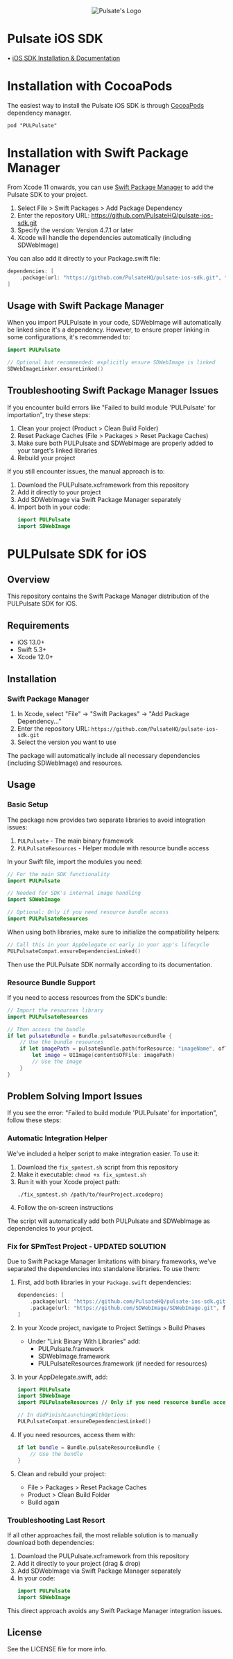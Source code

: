 <p align="center">
  <img src="https://raw.githubusercontent.com/PulsateHQ/pulsate-ios-sdk/master/pulsate-logo.png" alt="Pulsate's Logo"/>
</p>

# Pulsate iOS SDK

• [iOS SDK Installation & Documentation](http://pulsate.readme.io/v2.0/docs/installing-the-pulsate-sdk)

# Installation with CocoaPods

The easiest way to install the Pulsate iOS SDK is through [CocoaPods](http://cocoapods.org) dependency manager.

```pod "PULPulsate"```

# Installation with Swift Package Manager

From Xcode 11 onwards, you can use [Swift Package Manager](https://swift.org/package-manager/) to add the Pulsate SDK to your project.

1. Select File > Swift Packages > Add Package Dependency
2. Enter the repository URL: https://github.com/PulsateHQ/pulsate-ios-sdk.git
3. Specify the version: Version 4.7.1 or later
4. Xcode will handle the dependencies automatically (including SDWebImage)

You can also add it directly to your Package.swift file:

```swift
dependencies: [
    .package(url: "https://github.com/PulsateHQ/pulsate-ios-sdk.git", from: "4.7.1")
]
```

## Usage with Swift Package Manager

When you import PULPulsate in your code, SDWebImage will automatically be linked since it's a dependency. However, to ensure proper linking in some configurations, it's recommended to:

```swift
import PULPulsate

// Optional but recommended: explicitly ensure SDWebImage is linked
SDWebImageLinker.ensureLinked()
```

## Troubleshooting Swift Package Manager Issues

If you encounter build errors like "Failed to build module 'PULPulsate' for importation", try these steps:

1. Clean your project (Product > Clean Build Folder)
2. Reset Package Caches (File > Packages > Reset Package Caches)
3. Make sure both PULPulsate and SDWebImage are properly added to your target's linked libraries
4. Rebuild your project

If you still encounter issues, the manual approach is to:

1. Download the PULPulsate.xcframework from this repository
2. Add it directly to your project
3. Add SDWebImage via Swift Package Manager separately
4. Import both in your code:
   ```swift
   import PULPulsate
   import SDWebImage
   ```

# PULPulsate SDK for iOS

## Overview
This repository contains the Swift Package Manager distribution of the PULPulsate SDK for iOS.

## Requirements
- iOS 13.0+
- Swift 5.3+
- Xcode 12.0+

## Installation

### Swift Package Manager

1. In Xcode, select "File" → "Swift Packages" → "Add Package Dependency..."
2. Enter the repository URL: `https://github.com/PulsateHQ/pulsate-ios-sdk.git`
3. Select the version you want to use

The package will automatically include all necessary dependencies (including SDWebImage) and resources.

## Usage

### Basic Setup
The package now provides two separate libraries to avoid integration issues:

1. `PULPulsate` - The main binary framework
2. `PULPulsateResources` - Helper module with resource bundle access

In your Swift file, import the modules you need:

```swift
// For the main SDK functionality
import PULPulsate

// Needed for SDK's internal image handling
import SDWebImage

// Optional: Only if you need resource bundle access
import PULPulsateResources
```

When using both libraries, make sure to initialize the compatibility helpers:

```swift
// Call this in your AppDelegate or early in your app's lifecycle
PULPulsateCompat.ensureDependenciesLinked()
```

Then use the PULPulsate SDK normally according to its documentation.

### Resource Bundle Support

If you need to access resources from the SDK's bundle:

```swift
// Import the resources library
import PULPulsateResources

// Then access the bundle
if let pulsateBundle = Bundle.pulsateResourceBundle {
    // Use the bundle resources
    if let imagePath = pulsateBundle.path(forResource: "imageName", ofType: "png") {
        let image = UIImage(contentsOfFile: imagePath)
        // Use the image
    }
}
```

## Problem Solving Import Issues
If you see the error: "Failed to build module 'PULPulsate' for importation", follow these steps:

### Automatic Integration Helper

We've included a helper script to make integration easier. To use it:

1. Download the `fix_spmtest.sh` script from this repository
2. Make it executable: `chmod +x fix_spmtest.sh`
3. Run it with your Xcode project path:
   ```
   ./fix_spmtest.sh /path/to/YourProject.xcodeproj
   ```
4. Follow the on-screen instructions

The script will automatically add both PULPulsate and SDWebImage as dependencies to your project.

### Fix for SPmTest Project - UPDATED SOLUTION

Due to Swift Package Manager limitations with binary frameworks, we've separated the dependencies into standalone libraries. To use them:

1. First, add both libraries in your `Package.swift` dependencies:
   ```swift
   dependencies: [
       .package(url: "https://github.com/PulsateHQ/pulsate-ios-sdk.git", from: "4.7.1"),
       .package(url: "https://github.com/SDWebImage/SDWebImage.git", from: "5.0.0")
   ]
   ```

2. In your Xcode project, navigate to Project Settings > Build Phases
   - Under "Link Binary With Libraries" add:
     - PULPulsate.framework
     - SDWebImage.framework
     - PULPulsateResources.framework (if needed for resources)

3. In your AppDelegate.swift, add:
   ```swift
   import PULPulsate
   import SDWebImage
   import PULPulsateResources // Only if you need resource bundle access
   
   // In didFinishLaunchingWithOptions:
   PULPulsateCompat.ensureDependenciesLinked()
   ```

4. If you need resources, access them with:
   ```swift
   if let bundle = Bundle.pulsateResourceBundle {
       // Use the bundle
   }
   ```

5. Clean and rebuild your project:
   - File > Packages > Reset Package Caches
   - Product > Clean Build Folder
   - Build again

### Troubleshooting Last Resort

If all other approaches fail, the most reliable solution is to manually download both dependencies:

1. Download the PULPulsate.xcframework from this repository
2. Add it directly to your project (drag & drop)
3. Add SDWebImage via Swift Package Manager separately
4. In your code:
   ```swift
   import PULPulsate
   import SDWebImage
   ```

This direct approach avoids any Swift Package Manager integration issues.

## License
See the LICENSE file for more info.

